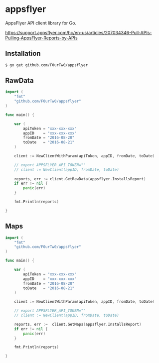 # appsflyer
  
AppsFlyer API client library for Go.
  
https://support.appsflyer.com/hc/en-us/articles/207034346-Pull-APIs-Pulling-AppsFlyer-Reports-by-APIs
  
## Installation

```bash
$ go get github.com/F0urTw0/appsflyer
```

## RawData
  
```go
import (
	"fmt"
	"github.com/F0urTw0/appsflyer"
)

func main() {

	var (
		apiToken = "xxx-xxx-xxx"
		appID    = "xxx-xxx-xxx"
		fromDate = "2016-08-20"
		toDate   = "2016-08-21"
	)

	client := NewClientWithParam(apiToken, appID, fromDate, toDate)

	// export APPSFLYER_API_TOKEN=""
	// client := NewClient(appID, fromDate, toDate)
	
	reports, err := client.GetRawData(appsflyer.InstallsReport)
	if err != nil {
		panic(err)
	}

	fmt.Println(reports)

}
```

## Maps

```go
import (
	"fmt"
	"github.com/F0urTw0/appsflyer"
)

func main() {

	var (
		apiToken = "xxx-xxx-xxx"
		appID    = "xxx-xxx-xxx"
		fromDate = "2016-08-20"
		toDate   = "2016-08-21"
	)

	client := NewClientWithParam(apiToken, appID, fromDate, toDate)

	// export APPSFLYER_API_TOKEN=""
	// client := NewClient(appID, fromDate, toDate)

	reports, err :=  client.GetMaps(appsflyer.InstallsReport)
	if err != nil {
        panic(err)
    }

	fmt.Println(reports)

}
```